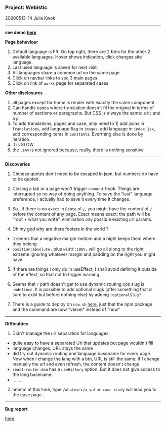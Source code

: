 ### Project: Webistic

20200513-14 Julie Kwok

---

**see demo [here](https://webistic-mockup.now.sh/)**

**Page behaviour**

1. Default language is FR. On top right, there are 2 btns for the other 2 available languages. Hover shows indication, click changes site language.
2. Last used language is saved for next visit.
3. All languages share a common url on the same page
4. Click on navbar links to see 3 main pages
5. Click on link of `works` page for separated cases

**Other disclosures**

1. all pages except for home is render with exactly the same component.
2. Can handle cases where translation doesn't fil the original in terms of number of sections or paragraphs. But CSS is always the same: a `h3` and a `p`
3. To add translations, pages and case, only need to 1) add jsons in `Translations`, add language flag in `images`, add language in `index.jsx`, add corresponding items in `Constants`. Everthing else is done by iteration.
4. It is SLOW
5. the `.env` is not ignored because, really, there is nothing sensitive

---

**Discoveries**

1. Chinese quotes don't need to be escaped in json, but numbers do have to be quoted.

2. Closing a tab or a page won't trigger `unmount` hook. Things are interrupted so no way of doing anything. To save the "last" language preference, I actually had to save it every time it changes.

3. So...if there is no `exact` in `Route` of `/`, you might have the content of `/` before the content of any page. Exact means exact: the path will be "root + what you write", elimination any possible existing url params.

4. Oh my god why are there footers in the world ?

- it seems that a negative margin-bottom and a hight keeps them where they belong
- `position:absolute;` plus `width:100%;` will go all along to the right extreme ignoring whatever margin and padding on the right you might have

5. If there are things I only do in useEffect, I shall avoid defining it outside of the effect, so that not to trigger warning.

6. Seems that `/` path doesn't get to use dynamic routing coz slug is `undefined`. It is possible to add optional slugs (after something that is sure to exist but before nothing else) by adding `:optionalSlug?`

7. There is a guide to deploy on `now.sh` [here](https://coursework.vschool.io/deploying-with-now/), just that the npm package and the command are now "vercel" instead of "now"

---

**Difficulties**

1. Didn't manage the url separation for languages.

- quite easy to have a separated Url that updates but page wouldn't fill
- language changes, URL stays the same
- did try out dynamic routing and language basename for every page. Now when I change the lang with a btn, URL is still the same. If I change manually the url and even refresh, the content doesn't change
- `react-router-dom` has a `useHistory` option. But it does not give access to the lang basename.
- .........

2. hmmm at this time, type `/whatever/a-valid-case-study` will lead you to the case page...

---

**Bug report**

[here](https://github.com/julienemo/thp_next_28_29/issues)
